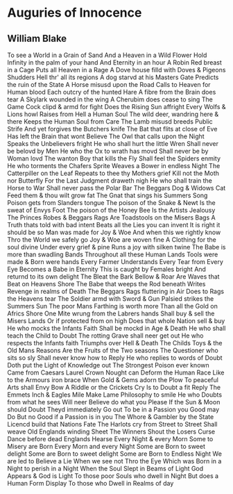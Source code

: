 # Auguries of Innocence
## William Blake
To see a World in a Grain of Sand
And a Heaven in a Wild Flower
Hold Infinity in the palm of your hand
And Eternity in an hour
A Robin Red breast in a Cage
Puts all Heaven in a Rage
A Dove house filld with Doves & Pigeons
Shudders Hell thr' all its regions
A dog starvd at his Masters Gate
Predicts the ruin of the State
A Horse misusd upon the Road
Calls to Heaven for Human blood
Each outcry of the hunted Hare
A fibre from the Brain does tear
A Skylark wounded in the wing
A Cherubim does cease to sing
The Game Cock clipd & armd for fight
Does the Rising Sun affright
Every Wolfs & Lions howl
Raises from Hell a Human Soul
The wild deer, wandring here & there
Keeps the Human Soul from Care
The Lamb misusd breeds Public Strife
And yet forgives the Butchers knife
The Bat that flits at close of Eve
Has left the Brain that wont Believe
The Owl that calls upon the Night
Speaks the Unbelievers fright
He who shall hurt the little Wren
Shall never be belovd by Men
He who the Ox to wrath has movd
Shall never be by Woman lovd
The wanton Boy that kills the Fly
Shall feel the Spiders enmity
He who torments the Chafers Sprite
Weaves a Bower in endless Night
The Catterpiller on the Leaf
Repeats to thee thy Mothers grief
Kill not the Moth nor Butterfly
For the Last Judgment draweth nigh
He who shall train the Horse to War
Shall never pass the Polar Bar
The Beggars Dog & Widows Cat
Feed them & thou wilt grow fat
The Gnat that sings his Summers Song
Poison gets from Slanders tongue
The poison of the Snake & Newt
Is the sweat of Envys Foot
The poison of the Honey Bee
Is the Artists Jealousy
The Princes Robes & Beggars Rags
Are Toadstools on the Misers Bags
A Truth thats told with bad intent
Beats all the Lies you can invent
It is right it should be so
Man was made for Joy & Woe
And when this we rightly know
Thro the World we safely go
Joy & Woe are woven fine
A Clothing for the soul divine
Under every grief & pine
Runs a joy with silken twine
The Babe is more than swadling Bands
Throughout all these Human Lands
Tools were made & Born were hands
Every Farmer Understands
Every Tear from Every Eye
Becomes a Babe in Eternity
This is caught by Females bright
And returnd to its own delight
The Bleat the Bark Bellow & Roar
Are Waves that Beat on Heavens Shore
The Babe that weeps the Rod beneath
Writes Revenge in realms of Death
The Beggars Rags fluttering in Air
Does to Rags the Heavens tear
The Soldier armd with Sword & Gun
Palsied strikes the Summers Sun
The poor Mans Farthing is worth more
Than all the Gold on Africs Shore
One Mite wrung from the Labrers hands
Shall buy & sell the Misers Lands
Or if protected from on high
Does that whole Nation sell & buy
He who mocks the Infants Faith
Shall be mockd in Age & Death
He who shall teach the Child to Doubt
The rotting Grave shall neer get out
He who respects the Infants faith
Triumphs over Hell & Death
The Childs Toys & the Old Mans Reasons
Are the Fruits of the Two seasons
The Questioner who sits so sly
Shall never know how to Reply
He who replies to words of Doubt
Doth put the Light of Knowledge out
The Strongest Poison ever known
Came from Caesars Laurel Crown
Nought can Deform the Human Race
Like to the Armours iron brace
When Gold & Gems adorn the Plow
To peaceful Arts shall Envy Bow
A Riddle or the Crickets Cry
Is to Doubt a fit Reply
The Emmets Inch & Eagles Mile
Make Lame Philosophy to smile
He who Doubts from what he sees
Will neer Believe do what you Please
If the Sun & Moon should Doubt
Theyd immediately Go out
To be in a Passion you Good may Do
But no Good if a Passion is in you
The Whore & Gambler by the State
Licencd build that Nations Fate
The Harlots cry from Street to Street
Shall weave Old Englands winding Sheet
The Winners Shout the Losers Curse
Dance before dead Englands Hearse
Every Night & every Morn
Some to Misery are Born
Every Morn and every Night
Some are Born to sweet delight
Some are Born to sweet delight
Some are Born to Endless Night
We are led to Believe a Lie
When we see not Thro the Eye
Which was Born in a Night to perish in a Night
When the Soul Slept in Beams of Light
God Appears & God is Light
To those poor Souls who dwell in Night
But does a Human Form Display
To those who Dwell in Realms of day